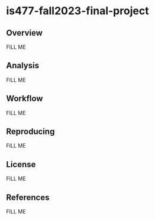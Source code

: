 # is477-fall2023-final-project

## Overview
FILL ME

## Analysis
FILL ME

## Workflow
FILL ME

## Reproducing
FILL ME

## License
FILL ME

## References
FILL ME
